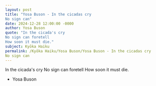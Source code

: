 ```yaml
---
layout: post
title: "Yosa Buson - In the cicadas cry
No sign can"
date: 2024-12-28 12:00:00 -0000
author: Yosa Buson
quote: "In the cicada's cry
No sign can foretell
How soon it must die."
subject: Kyōka Haiku
permalink: /Kyōka Haiku/Yosa Buson/Yosa Buson - In the cicadas cry
No sign can
---
```


In the cicada's cry
No sign can foretell
How soon it must die.

- Yosa Buson

